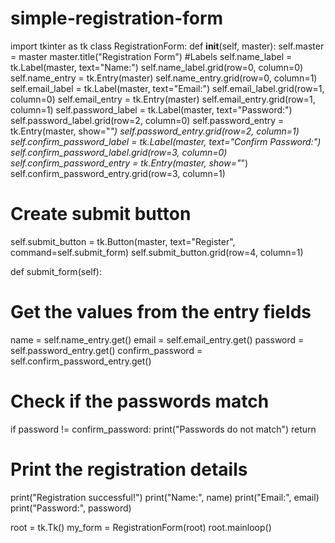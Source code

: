 # simple-registration-form
import tkinter as tk
class RegistrationForm:
def __init__(self, master):
self.master = master
master.title("Registration Form")
#Labels
self.name_label = tk.Label(master, text="Name:")
self.name_label.grid(row=0, column=0)
self.name_entry = tk.Entry(master)
self.name_entry.grid(row=0, column=1)
self.email_label = tk.Label(master, text="Email:")
self.email_label.grid(row=1, column=0)
self.email_entry = tk.Entry(master)
self.email_entry.grid(row=1, column=1)
self.password_label = tk.Label(master, text="Password:")
self.password_label.grid(row=2, column=0)
self.password_entry = tk.Entry(master, show="*")
self.password_entry.grid(row=2, column=1)
self.confirm_password_label = tk.Label(master, text="Confirm Password:")
self.confirm_password_label.grid(row=3, column=0)
self.confirm_password_entry = tk.Entry(master, show="*")
self.confirm_password_entry.grid(row=3, column=1)
# Create submit button
self.submit_button = tk.Button(master, text="Register", command=self.submit_form)
self.submit_button.grid(row=4, column=1)

def submit_form(self):
# Get the values from the entry fields
name = self.name_entry.get()
email = self.email_entry.get()
password = self.password_entry.get()
confirm_password = self.confirm_password_entry.get()

# Check if the passwords match
if password != confirm_password:
print("Passwords do not match")
return

# Print the registration details
print("Registration successful!")
print("Name:", name)
print("Email:", email)
print("Password:", password)

root = tk.Tk()
my_form = RegistrationForm(root)
root.mainloop()
